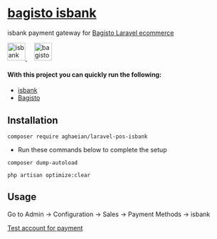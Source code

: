 # [bagisto isbank](https://github.com/Aghaeian/laravel-pos-isbank)

isbank payment gateway for [Bagisto Laravel ecommerce](https://bagisto.com/)

<p align="left"> <a href="https://www.isbank.com.tr/" target="_blank" rel="noreferrer"> <img src="#" alt="isbank" height="40" width="40"/> </a>&nbsp;&nbsp;&nbsp; <a href="https://bagisto.com/" target="_blank" rel="noreferrer"> <img src="https://avatars.githubusercontent.com/u/43133047?s=200&v=4" alt="bagisto laravel ecommerce" width="40" height="40" width="40"/> </a>

#### With this project you can quickly run the following:

- [isbank](https://github.com/aghaeian)
- [Bagisto](https://github.com/bagisto)

## Installation

```
composer require aghaeian/laravel-pos-isbank
```

- Run these commands below to complete the setup

```
composer dump-autoload
```

```
php artisan optimize:clear
```

## Usage

Go to Admin -> Configuration -> Sales -> Payment Methods -> isbank

[Test account for payment](#)
